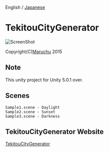 English / [Japanese](https://github.com/Maruchu/TekitouCityGenerator/blob/master/README.jp.md)


# TekitouCityGenerator

<img src="http://many.chu.jp/Unity/TekitouCityGenerator/banner.gif" alt="ScreenShot">

Copyright(C)[Maruchu](http://maruchu.nobody.jp/ "Maruchu") 2015


## Note
This unity project for Unity 5.0.1 over.

## Scenes

    Sample1.scene - Daylight
    Sample2.scene - Sunset
    Sample3.scene - Darkness


## TekitouCityGenerator Website
[TekitouCityGenerator](http://many.chu.jp/Unity/TekitouCityGenerator/ "TekitouCityGenerator")

